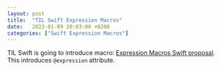 ```yaml
---
layout: post
title:  "TIL Swift Expression Macros"
date:   2023-01-09 20:03:00 +0200
categories: ["Swift Expression Macros"]
---
```

TIL Swift is going to introduce macro: [Expression Macros Swift proposal](https://github.com/apple/swift-evolution/blob/main/proposals/0382-expression-macros.md). This introduces `@expression` attribute.
